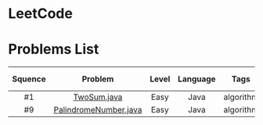 # LeetCode
# Problems List
<table>
<thead>
<tr>
<th align="center">Squence</th>
<th align="center">Problem</th>
<th align="center">Level</th>
<th align="center">Language</th>
<th align="center">Tags</th>
<th align="center">LeetCode Link</th>
</tr>
</thead>
<tbody>
<tr>
<td align="center">#1</td>
<td align="center"><a href="https://github.com/snoopyzzz/LeetCode/blob/master/LeetCode/src/byJava/TwoSum.java">TwoSum.java</a></td>
<td align="center">Easy</td>
<td align="center">Java</td>
<td align="center">algorithm</td>
<td align="center"><a href="https://leetcode.com/problems/two-sum/description/">>></a></td>
</tr>
<tr>
<td align="center">#9</td>
<td align="center"><a href="https://github.com/snoopyzzz/LeetCode/blob/master/LeetCode/src/byJava/PalindromeNumber.java">PalindromeNumber.java</a></td>
<td align="center">Easy</td>
<td align="center">Java</td>
<td align="center">algorithm</td>
<td align="center"><a href="https://leetcode.com/problems/palindrome-number/description/">>></a></td>
</tr>
</tbody>
</table>
